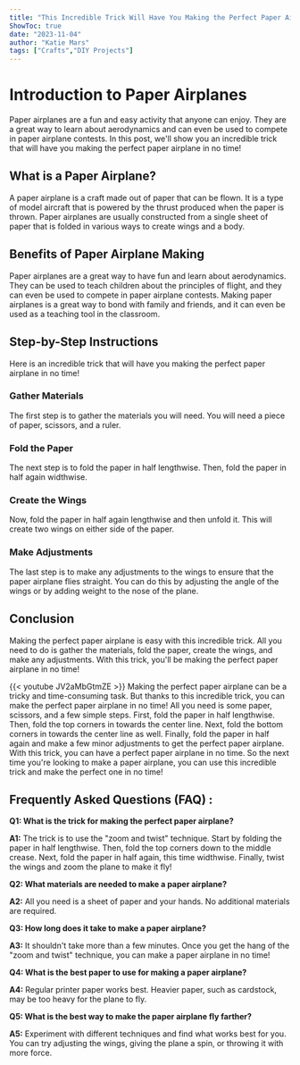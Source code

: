 ```yaml
---
title: "This Incredible Trick Will Have You Making the Perfect Paper Airplane in No Time!"
ShowToc: true 
date: "2023-11-04"
author: "Katie Mars" 
tags: ["Crafts","DIY Projects"]
---
```

# Introduction to Paper Airplanes

Paper airplanes are a fun and easy activity that anyone can enjoy. They are a great way to learn about aerodynamics and can even be used to compete in paper airplane contests. In this post, we'll show you an incredible trick that will have you making the perfect paper airplane in no time!

## What is a Paper Airplane?

A paper airplane is a craft made out of paper that can be flown. It is a type of model aircraft that is powered by the thrust produced when the paper is thrown. Paper airplanes are usually constructed from a single sheet of paper that is folded in various ways to create wings and a body.

## Benefits of Paper Airplane Making

Paper airplanes are a great way to have fun and learn about aerodynamics. They can be used to teach children about the principles of flight, and they can even be used to compete in paper airplane contests. Making paper airplanes is a great way to bond with family and friends, and it can even be used as a teaching tool in the classroom.

## Step-by-Step Instructions

Here is an incredible trick that will have you making the perfect paper airplane in no time!

### Gather Materials

The first step is to gather the materials you will need. You will need a piece of paper, scissors, and a ruler.

### Fold the Paper

The next step is to fold the paper in half lengthwise. Then, fold the paper in half again widthwise.

### Create the Wings

Now, fold the paper in half again lengthwise and then unfold it. This will create two wings on either side of the paper.

### Make Adjustments

The last step is to make any adjustments to the wings to ensure that the paper airplane flies straight. You can do this by adjusting the angle of the wings or by adding weight to the nose of the plane.

## Conclusion

Making the perfect paper airplane is easy with this incredible trick. All you need to do is gather the materials, fold the paper, create the wings, and make any adjustments. With this trick, you'll be making the perfect paper airplane in no time!

{{< youtube JV2aMbGtmZE >}} 
Making the perfect paper airplane can be a tricky and time-consuming task. But thanks to this incredible trick, you can make the perfect paper airplane in no time! All you need is some paper, scissors, and a few simple steps. First, fold the paper in half lengthwise. Then, fold the top corners in towards the center line. Next, fold the bottom corners in towards the center line as well. Finally, fold the paper in half again and make a few minor adjustments to get the perfect paper airplane. With this trick, you can have a perfect paper airplane in no time. So the next time you're looking to make a paper airplane, you can use this incredible trick and make the perfect one in no time!

## Frequently Asked Questions (FAQ) :
**Q1: What is the trick for making the perfect paper airplane?**

**A1:** The trick is to use the "zoom and twist" technique. Start by folding the paper in half lengthwise. Then, fold the top corners down to the middle crease. Next, fold the paper in half again, this time widthwise. Finally, twist the wings and zoom the plane to make it fly!

**Q2: What materials are needed to make a paper airplane?**

**A2:** All you need is a sheet of paper and your hands. No additional materials are required.

**Q3: How long does it take to make a paper airplane?**

**A3:** It shouldn't take more than a few minutes. Once you get the hang of the "zoom and twist" technique, you can make a paper airplane in no time!

**Q4: What is the best paper to use for making a paper airplane?**

**A4:** Regular printer paper works best. Heavier paper, such as cardstock, may be too heavy for the plane to fly.

**Q5: What is the best way to make the paper airplane fly farther?**

**A5:** Experiment with different techniques and find what works best for you. You can try adjusting the wings, giving the plane a spin, or throwing it with more force.





